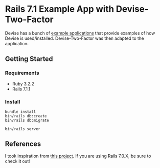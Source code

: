# Rails 7.1 Example App with Devise-Two-Factor

Devise has a bunch of [example applications](https://github.com/heartcombo/devise/wiki/Example-Applications)
that provide examples of how Devise is used/installed.
Devise-Two-Factor was then adapted to the application.

## Getting Started

### Requirements

- Ruby 3.2.2
- Rails 7.1.1

### Install

```shell
bundle install
bin/rails db:create
bin/rails db:migrate

bin/rails server
```

## References

I took inspiration from [this project](https://github.com/timothyjamesmarias/rails_7_devise_example). If you are using Rails 7.0.X, be sure to check it out!
